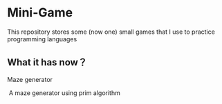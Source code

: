 # Mini-Game
This repository stores some (now one) small games that I use to practice programming languages

## What it has now？

Maze generator 

​	A maze generator using prim algorithm